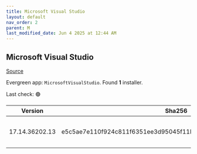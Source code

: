```yaml
---
title: Microsoft Visual Studio
layout: default
nav_order: 2
parent: M
last_modified_date: Jun 4 2025 at 12:44 AM
---
```


## Microsoft Visual Studio

[Source](https://visualstudio.microsoft.com/)

Evergreen app: `MicrosoftVisualStudio`. Found **1** installer.

Last check: 🟢

| Version        | Sha256                                                           | Size    | URI                                                                                                                                                                                                                                                                                                                                                      |
| -------------- | ---------------------------------------------------------------- | ------- | -------------------------------------------------------------------------------------------------------------------------------------------------------------------------------------------------------------------------------------------------------------------------------------------------------------------------------------------------------- |
| 17.14.36202.13 | e5c5ae7e110f924c811f6351ee3d95045f11bc98ca600cb7ab6c2e41c08e3ea2 | 4455088 | [https://download.visualstudio.microsoft.com/download/pr/94bbe6f9-0426-4afe-b73c-fbc458070e33/e5c5ae7e110f924c811f6351ee3d95045f11bc98ca600cb7ab6c2e41c08e3ea2/vs_Setup.exe](https://download.visualstudio.microsoft.com/download/pr/94bbe6f9-0426-4afe-b73c-fbc458070e33/e5c5ae7e110f924c811f6351ee3d95045f11bc98ca600cb7ab6c2e41c08e3ea2/vs_Setup.exe) |
